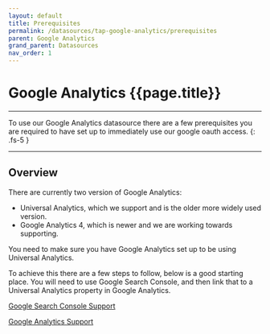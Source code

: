 ```yaml
---
layout: default
title: Prerequisites
permalink: /datasources/tap-google-analytics/prerequisites
parent: Google Analytics
grand_parent: Datasources
nav_order: 1
---
```


# Google Analytics {{page.title}}

---

To use our Google Analytics datasource there are a few prerequisites you are required to have set up to immediately use our google oauth access.
{: .fs-5 }

---

## Overview

There are currently two version of Google Analytics:
- Universal Analytics, which we support and is the older more widely used version.
- Google Analytics 4, which is newer and we are working towards supporting.

You need to make sure you have Google Analytics set up to be using Universal Analytics.

To achieve this there are a few steps to follow, below is a good starting place. You will need to use Google Search Console, and then link that to a Universal Analytics property in Google Analytics.

[Google Search Console Support](https://support.google.com/analytics/answer/1308617?hl=en&ref_topic=1308589#zippy=%2Cin-this-article)

[Google Analytics Support](https://support.google.com/analytics/answer/1308621?hl=en)
